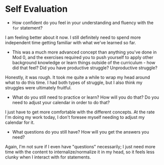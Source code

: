 # Self Evaluation

- How confident do you feel in your understanding and fluency with the `for` statement?

I am feeling better about it now. I still definitely need to spend more independent time getting familiar with what we've learned so far.

- This was a much more advanced concept than anything you've done in Mod 0, and the exercises required you to push yourself to apply other background knowledge or learn things outside of the curriculum - how did that feel? Did you have productive struggle? Unproductive struggle?

Honestly, it was rough. It took me quite a while to wrap my head around what to do this time. I had both types of struggle, but I also think my struggles were ultimately fruitful.

- What do you still need to practice or learn? How will you do that? Do you need to adjust your calendar in order to do that?

I just have to get more comfortable with the different concepts. At the rate I'm doing my work today, I don't foresee myself needing to adjust my calendar for it.

- What questions do you still have? How will you get the answers you need?

Again, I'm not sure if I even have "questions" necessarily; I just need more time with the content to internalize/normalize it in my head, so it feels less clunky when I interact with for statements.
